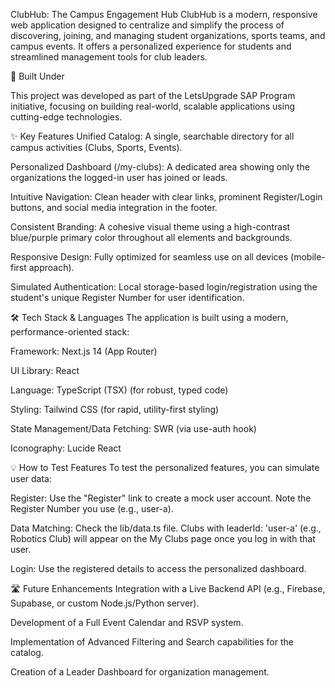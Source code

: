 ClubHub: The Campus Engagement Hub
ClubHub is a modern, responsive web application designed to centralize and simplify the process of discovering, joining, and managing student organizations, sports teams, and campus events. It offers a personalized experience for students and streamlined management tools for club leaders.

🚀 Built Under

This project was developed as part of the LetsUpgrade SAP Program initiative, focusing on building real-world, scalable applications using cutting-edge technologies.

✨ Key Features
Unified Catalog: A single, searchable directory for all campus activities (Clubs, Sports, Events).

Personalized Dashboard (/my-clubs): A dedicated area showing only the organizations the logged-in user has joined or leads.

Intuitive Navigation: Clean header with clear links, prominent Register/Login buttons, and social media integration in the footer.

Consistent Branding: A cohesive visual theme using a high-contrast blue/purple primary color throughout all elements and backgrounds.

Responsive Design: Fully optimized for seamless use on all devices (mobile-first approach).

Simulated Authentication: Local storage-based login/registration using the student's unique Register Number for user identification.

🛠️ Tech Stack & Languages
The application is built using a modern, performance-oriented stack:

Framework: Next.js 14 (App Router)

UI Library: React

Language: TypeScript (TSX) (for robust, typed code)

Styling: Tailwind CSS (for rapid, utility-first styling)

State Management/Data Fetching: SWR (via use-auth hook)

Iconography: Lucide React

💡 How to Test Features
To test the personalized features, you can simulate user data:

Register: Use the "Register" link to create a mock user account. Note the Register Number you use (e.g., user-a).

Data Matching: Check the lib/data.ts file. Clubs with leaderId: 'user-a' (e.g., Robotics Club) will appear on the My Clubs page once you log in with that user.

Login: Use the registered details to access the personalized dashboard.

🛣️ Future Enhancements
Integration with a Live Backend API (e.g., Firebase, Supabase, or custom Node.js/Python server).

Development of a Full Event Calendar and RSVP system.

Implementation of Advanced Filtering and Search capabilities for the catalog.

Creation of a Leader Dashboard for organization management.
